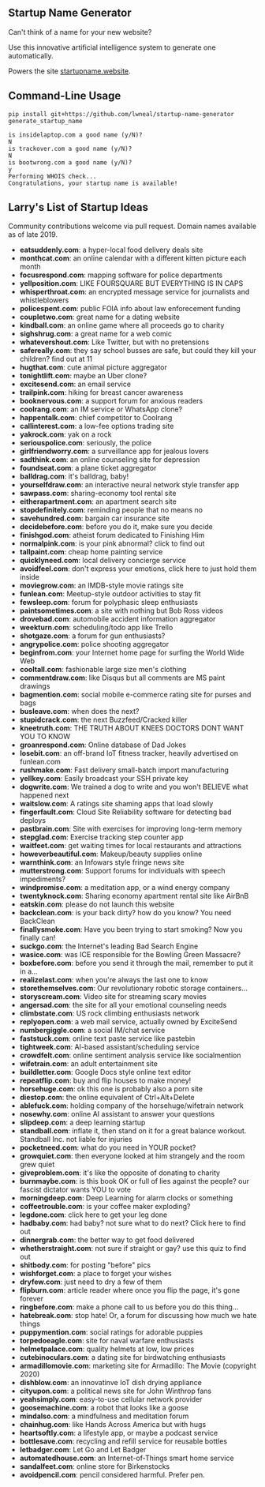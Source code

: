 ## Startup Name Generator

Can't think of a name for your new website?

Use this innovative artificial intelligence system to generate one automatically.

Powers the site [startupname.website](https://startupname.website).


## Command-Line Usage

````
pip install git+https://github.com/lwneal/startup-name-generator
generate_startup_name

is insidelaptop.com a good name (y/N)?
N
is trackover.com a good name (y/N)?
N
is bootwrong.com a good name (y/N)?
y
Performing WHOIS check...
Congratulations, your startup name is available!
````


## Larry's List of Startup Ideas

Community contributions welcome via pull request. Domain names available as of late 2019.

* **eatsuddenly.com**: a hyper-local food delivery deals site
* **monthcat.com**: an online calendar with a different kitten picture each month
* **focusrespond.com**: mapping software for police departments
* **yellposition.com**: LIKE FOURSQUARE BUT EVERYTHING IS IN CAPS
* **whisperthroat.com**: an encrypted message service for journalists and whistleblowers
* **policespent.com**: public FOIA info about law enforecement funding
* **coupletwo.com**: great name for a dating website
* **kindball.com**: an online game where all proceeds go to charity
* **sighshrug.com**: a great name for a web comic
* **whatevershout.com**: Like Twitter, but with no pretensions
* **safereally.com**: they say school busses are safe, but could they kill your children? find out at 11
* **hugthat.com**: cute animal picture aggregator
* **tonightlift.com**: maybe an Uber clone?
* **excitesend.com**: an email service
* **trailpink.com**: hiking for breast cancer awareness
* **booknervous.com**: a support forum for anxious readers
* **coolrang.com**: an IM service or WhatsApp clone?
* **happentalk.com**: chief competitor to Coolrang
* **callinterest.com**: a low-fee options trading site
* **yakrock.com**: yak on a rock
* **seriouspolice.com**: seriously, the police
* **girlfriendworry.com**: a surveillance app for jealous lovers
* **sadthink.com**: an online counseling site for depression
* **foundseat.com**: a plane ticket aggregator
* **balldrag.com**: it's balldrag, baby!
* **yourselfdraw.com**: an interactive neural network style transfer app
* **sawpass.com**: sharing-economy tool rental site
* **eitherapartment.com**: an apartment search site
* **stopdefinitely.com**: reminding people that no means no
* **savehundred.com**: bargain car insurance site
* **decidebefore.com**: before you do it, make sure you decide
* **finishgod.com**: atheist forum dedicated to Finishing Him
* **normalpink.com**: is your pink abnormal? click to find out
* **tallpaint.com**: cheap home painting service
* **quicklyneed.com**: local delivery concierge service
* **avoidfeel.com**: don't express your emotions, click here to just hold them inside
* **moviegrow.com**: an IMDB-style movie ratings site
* **funlean.com**: Meetup-style outdoor activities to stay fit
* **fewsleep.com**: forum for polyphasic sleep enthusiasts
* **paintsometimes.com**: a site with nothing but Bob Ross videos
* **drovebad.com**: automobile accident information aggregator
* **weekturn.com**: scheduling/todo app like Trello
* **shotgaze.com**: a forum for gun enthusiasts?
* **angrypolice.com**: police shooting aggregator
* **beginfrom.com**: your Internet home page for surfing the World Wide Web
* **cooltall.com**: fashionable large size men's clothing
* **commentdraw.com**: like Disqus but all comments are MS paint drawings
* **bagmention.com**: social mobile e-commerce rating site for purses and bags
* **busleave.com**: when does the next?
* **stupidcrack.com**: the next Buzzfeed/Cracked killer
* **kneetruth.com**: THE TRUTH ABOUT KNEES DOCTORS DONT WANT YOU TO KNOW
* **groanrespond.com**: Online database of Dad Jokes
* **losebit.com**: an off-brand IoT fitness tracker, heavily advertised on funlean.com
* **rushmake.com**: Fast delivery small-batch import manufacturing
* **yellkey.com**: Easily broadcast your SSH private key
* **dogwrite.com**: We trained a dog to write and you won't BELIEVE what happened next
* **waitslow.com**: A ratings site shaming apps that load slowly
* **fingerfault.com**: Cloud Site Reliability software for detecting bad deploys
* **pastbrain.com**: Site with exercises for improving long-term memory
* **stepglad.com**: Exercise tracking step counter app
* **waitfeet.com**: get waiting times for local restaurants and attractions
* **howeverbeautiful.com**: Makeup/beauty supplies online
* **warnthink.com**: an Infowars style fringe news site
* **mutterstrong.com**: Support forums for individuals with speech impediments?
* **windpromise.com**: a meditation app, or a wind energy company
* **twentyknock.com**: Sharing economy apartment rental site like AirBnB
* **eatskin.com**: please do not launch this website
* **backclean.com**: is your back dirty? how do you know? You need BackClean
* **finallysmoke.com**: Have you been trying to start smoking? Now you finally can!
* **suckgo.com**: the Internet's leading Bad Search Engine
* **wasice.com**: was ICE responsible for the Bowling Green Massacre?
* **boxbefore.com**: before you send it through the mail, remember to put it in a...
* **realizelast.com**: when you're always the last one to know
* **storethemselves.com**: Our revolutionary robotic storage containers...
* **storyscream.com**: Video site for streaming scary movies
* **angersad.com**: the site for all your emotional counseling needs
* **climbstate.com**: US rock climbing enthusiasts network
* **replyopen.com**: a web mail service, actually owned by ExciteSend
* **numbergiggle.com**: a social IM/chat service
* **faststuck.com**: online text paste service like pastebin
* **tightweek.com**: AI-based assistant/scheduling service
* **crowdfelt.com**: online sentiment analysis service like socialmention
* **wifetrain.com**: an adult entertainment site
* **buildletter.com**: Google Docs style online text editor
* **repeatflip.com**: buy and flip houses to make money!
* **horsehuge.com**: ok this one is probably also a porn site
* **diestop.com**: the online equivalent of Ctrl+Alt+Delete
* **ablefuck.com**: holding company of the horsehuge/wifetrain network
* **nosewhy.com**: online AI assistant to answer your questions
* **slipdeep.com**: a deep learning startup
* **standball.com**: inflate it, then stand on it for a great balance workout. Standball Inc. not liable for injuries
* **pocketneed.com**: what do you need in YOUR pocket?
* **growquiet.com**: then everyone looked at him strangely and the room grew quiet
* **giveproblem.com**: it's like the opposite of donating to charity
* **burnmaybe.com**: is this book OK or full of lies against the people? our fascist dictator wants YOU to vote
* **morningdeep.com**: Deep Learning for alarm clocks or something
* **coffeetrouble.com**: is your coffee maker exploding?
* **legdone.com**: click here to get your leg done
* **hadbaby.com**: had baby? not sure what to do next? Click here to find out
* **dinnergrab.com**: the better way to get food delivered
* **whetherstraight.com**: not sure if straight or gay? use this quiz to find out
* **shitbody.com**: for posting "before" pics
* **wishforget.com**: a place to forget your wishes
* **dryfew.com**: just need to dry a few of them
* **flipburn.com**: article reader where once you flip the page, it's gone forever
* **ringbefore.com**: make a phone call to us before you do this thing...
* **hatebreak.com**: stop hate! Or, a forum for discussing how much we hate things
* **puppymention.com**: social ratings for adorable puppies
* **torpedoeagle.com**: site for naval warfare enthusiasts
* **helmetpalace.com**: quality helmets at low, low prices
* **cutebinoculars.com**: a dating site for birdwatching enthusiasts
* **armadillomovie.com**: marketing site for Armadillo: The Movie (copyright 2020)
* **dishblow.com**: an innovatinve IoT dish drying appliance
* **cityupon.com**: a political news site for John Winthrop fans
* **yeahsimply.com**: easy-to-use cellular network provider
* **goosemachine.com**: a robot that looks like a goose
* **mindalso.com**: a mindfulness and meditation forum
* **chainhug.com**: like Hands Across America but with hugs
* **heartsoftly.com**: a lifestyle app, or maybe a podcast service
* **bottlesave.com**: recycling and refill service for reusable bottles
* **letbadger.com**: Let Go and Let Badger
* **automatedhouse.com**: an Internet-of-Things smart home service
* **sandalfeet.com**: online store for Birkenstocks
* **avoidpencil.com**: pencil considered harmful. Prefer pen.
